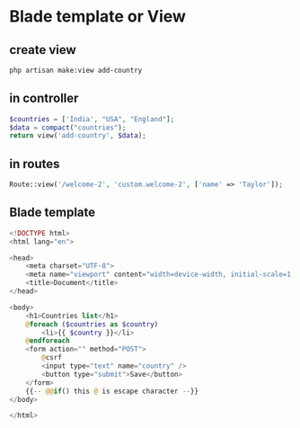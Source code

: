 # Blade template or View

## create view

```bash
php artisan make:view add-country
```

## in controller

```php
$countries = ['India', "USA", "England"];
$data = compact("countries");
return view('add-country', $data);
```

## in routes

```php
Route::view('/welcome-2', 'custom.welcome-2', ['name' => 'Taylor']);
```

## Blade template

```php
<!DOCTYPE html>
<html lang="en">

<head>
    <meta charset="UTF-8">
    <meta name="viewport" content="width=device-width, initial-scale=1.0">
    <title>Document</title>
</head>

<body>
    <h1>Countries list</h1>
    @foreach ($countries as $country)
        <li>{{ $country }}</li>
    @endforeach
    <form action="" method="POST">
        @csrf
        <input type="text" name="country" />
        <button type="submit">Save</button>
    </form>
    {{-- @@if() this @ is escape character --}}
</body>

</html>

```

